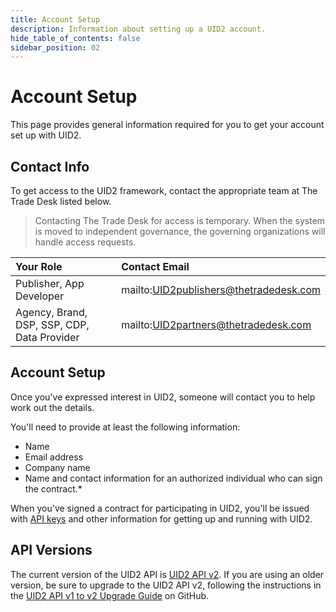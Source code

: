 ```yaml
---
title: Account Setup
description: Information about setting up a UID2 account.
hide_table_of_contents: false
sidebar_position: 02
---
```


# Account Setup

This page provides general information required for you to get your account set up with UID2.

<!-- It includes:

* [Contact Info](#contact-info)
* [Account Setup](#account-setup)
* [API Versions](#api-versions)
 -->
## Contact Info

To get access to the UID2 framework, contact the appropriate team at The Trade Desk listed below. 

>Contacting The Trade Desk for access is temporary. When the system is moved to independent governance, the governing organizations will handle access requests.

| Your Role | Contact Email |
| :--- | :--- |
| Publisher, App Developer | mailto:UID2publishers@thetradedesk.com |
| Agency, Brand, DSP, SSP, CDP, Data Provider | mailto:UID2partners@thetradedesk.com |

## Account Setup

Once you've expressed interest in UID2, someone will contact you to help work out the details.

You'll need to provide at least the following information:
* Name
* Email address
* Company name
* Name and contact information for an authorized individual who can sign the contract.*

When you've signed a contract for participating in UID2, you'll be issued with [API keys](gs-api-keys.md) and other information for getting up and running with UID2.


## API Versions

The current version of the UID2 API is [UID2 API v2](../summary-doc-v2.md). If you are using an older version, be sure to upgrade to the UID2 API v2, following the instructions in the [UID2 API v1 to v2 Upgrade Guide](https://github.com/IABTechLab/uid2docs/blob/main/api/v2/upgrades/upgrade-guide.md) on GitHub.
